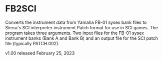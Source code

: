 # FB2SCI

Converts the instrument data from Yamaha FB-01 sysex bank files to Sierra's SCI interpreter instrument Patch format for use in SCI games. The program takes three arguments. Two input files for the FB-01 sysex instrument banks (Bank A and Bank B) and an output file for the SCI patch file (typically PATCH.002).

v1.00 released February 25, 2023
